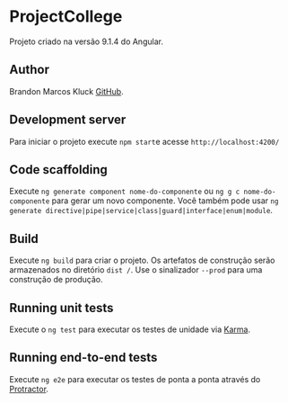 # ProjectCollege

Projeto criado na versão 9.1.4 do Angular.

## Author

Brandon Marcos Kluck [GitHub](https://github.com/brandonklk).

## Development server

Para iniciar o projeto execute `npm start`e acesse `http://localhost:4200/`


## Code scaffolding

Execute `ng generate component nome-do-componente` ou `ng g c nome-do-componente` para gerar um novo componente. Você também pode usar `ng generate directive|pipe|service|class|guard|interface|enum|module`.

## Build

Execute `ng build` para criar o projeto. Os artefatos de construção serão armazenados no diretório `dist /`. Use o sinalizador `--prod` para uma construção de produção.

## Running unit tests

Execute o `ng test` para executar os testes de unidade via [Karma](https://karma-runner.github.io).

## Running end-to-end tests

Execute `ng e2e` para executar os testes de ponta a ponta através do [Protractor](http://www.protractortest.org/).

